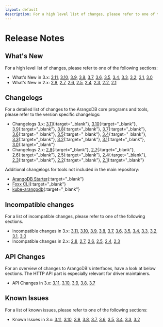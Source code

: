 ```yaml
---
layout: default
description: For a high level list of changes, please refer to one of the following sections
---
```

Release Notes
=============

What's New
----------

For a high level list of changes, please refer to one of the following sections:

- What's New in 3.x:
  [3.11](release-notes-new-features311.html),
  [3.10](release-notes-new-features310.html),
  [3.9](release-notes-new-features39.html),
  [3.8](release-notes-new-features38.html),
  [3.7](release-notes-new-features37.html),
  [3.6](release-notes-new-features36.html),
  [3.5](release-notes-new-features35.html),
  [3.4](release-notes-new-features34.html),
  [3.3](release-notes-new-features33.html),
  [3.2](release-notes-new-features32.html),
  [3.1](release-notes-new-features31.html),
  [3.0](release-notes-new-features30.html)
- What's New in 2.x:
  [2.8](release-notes-new-features28.html),
  [2.7](release-notes-new-features27.html),
  [2.6](release-notes-new-features26.html),
  [2.5](release-notes-new-features25.html),
  [2.4](release-notes-new-features24.html),
  [2.3](release-notes-new-features23.html),
  [2.2](release-notes-new-features22.html),
  [2.1](release-notes-new-features21.html)

Changelogs
----------

For a detailed list of changes to the ArangoDB core programs and tools,
please refer to the version specific changelogs:

- Changelogs 3.x:
  [3.11](https://raw.githubusercontent.com/arangodb/arangodb/3.11/CHANGELOG){:target="_blank"},
  [3.10](https://raw.githubusercontent.com/arangodb/arangodb/3.10/CHANGELOG){:target="_blank"},
  [3.9](https://raw.githubusercontent.com/arangodb/arangodb/3.9/CHANGELOG){:target="_blank"},
  [3.8](https://raw.githubusercontent.com/arangodb/arangodb/3.8/CHANGELOG){:target="_blank"},
  [3.7](https://raw.githubusercontent.com/arangodb/arangodb/3.7/CHANGELOG){:target="_blank"},
  [3.6](https://raw.githubusercontent.com/arangodb/arangodb/3.6/CHANGELOG){:target="_blank"},
  [3.5](https://raw.githubusercontent.com/arangodb/arangodb/3.5/CHANGELOG){:target="_blank"},
  [3.4](https://raw.githubusercontent.com/arangodb/arangodb/3.4/CHANGELOG){:target="_blank"},
  [3.3](https://raw.githubusercontent.com/arangodb/arangodb/3.3/CHANGELOG){:target="_blank"},
  [3.2](https://raw.githubusercontent.com/arangodb/arangodb/3.2/CHANGELOG){:target="_blank"},
  [3.1](https://raw.githubusercontent.com/arangodb/arangodb/3.1/CHANGELOG){:target="_blank"},
  [3.0](https://raw.githubusercontent.com/arangodb/arangodb/3.0/CHANGELOG){:target="_blank"}
- Changelogs 2.x:
  [2.8](https://raw.githubusercontent.com/arangodb/arangodb/2.8/CHANGELOG){:target="_blank"},
  [2.7](https://raw.githubusercontent.com/arangodb/arangodb/2.7/CHANGELOG){:target="_blank"},
  [2.6](https://raw.githubusercontent.com/arangodb/arangodb/2.6/CHANGELOG){:target="_blank"},
  [2.5](https://raw.githubusercontent.com/arangodb/arangodb/2.5/CHANGELOG){:target="_blank"},
  [2.4](https://raw.githubusercontent.com/arangodb/arangodb/2.4/CHANGELOG){:target="_blank"},
  [2.3](https://raw.githubusercontent.com/arangodb/arangodb/2.3/CHANGELOG){:target="_blank"},
  [2.2](https://raw.githubusercontent.com/arangodb/arangodb/2.2/CHANGELOG){:target="_blank"},
  [2.1](https://raw.githubusercontent.com/arangodb/arangodb/2.1/CHANGELOG){:target="_blank"}

Additional changelogs for tools not included in the main repository:

- [ArangoDB Starter](https://github.com/arangodb-helper/arangodb/blob/master/CHANGELOG.md){:target="_blank"}
- [Foxx CLI](https://github.com/arangodb/foxx-cli/blob/main/CHANGELOG.md){:target="_blank"}
- [kube-arangodb](https://github.com/arangodb/kube-arangodb/blob/master/CHANGELOG.md){:target="_blank"}

Incompatible changes
--------------------

For a list of incompatible changes, please refer to one of the following sections.

- Incompatible changes in 3.x:
  [3.11](release-notes-upgrading-changes311.html),
  [3.10](release-notes-upgrading-changes310.html),
  [3.9](release-notes-upgrading-changes39.html),
  [3.8](release-notes-upgrading-changes38.html),
  [3.7](release-notes-upgrading-changes37.html),
  [3.6](release-notes-upgrading-changes36.html),
  [3.5](release-notes-upgrading-changes35.html),
  [3.4](release-notes-upgrading-changes34.html),
  [3.3](release-notes-upgrading-changes33.html),
  [3.2](release-notes-upgrading-changes32.html),
  [3.1](release-notes-upgrading-changes31.html),
  [3.0](release-notes-upgrading-changes30.html)
- Incompatible changes in 2.x:
  [2.8](release-notes-upgrading-changes28.html),
  [2.7](release-notes-upgrading-changes27.html),
  [2.6](release-notes-upgrading-changes26.html),
  [2.5](release-notes-upgrading-changes25.html),
  [2.4](release-notes-upgrading-changes24.html),
  [2.3](release-notes-upgrading-changes23.html)

API Changes
-----------

For an overview of changes to ArangoDB's interfaces, have a look at below
sections. The HTTP API part is especially relevant for driver maintainers.

- API Changes in 3.x:
  [3.11](release-notes-api-changes311.html),
  [3.10](release-notes-api-changes310.html),
  [3.9](release-notes-api-changes39.html),
  [3.8](release-notes-api-changes38.html),
  [3.7](release-notes-api-changes37.html)

Known Issues
------------

For a list of known issues, please refer to one of the following sections:

- Known Issues in 3.x:
  [3.11](release-notes-known-issues311.html),
  [3.10](release-notes-known-issues310.html),
  [3.9](release-notes-known-issues39.html),
  [3.8](release-notes-known-issues38.html),
  [3.7](release-notes-known-issues37.html),
  [3.6](release-notes-known-issues36.html),
  [3.5](release-notes-known-issues35.html),
  [3.4](release-notes-known-issues34.html),
  [3.3](release-notes-known-issues33.html),
  [3.2](release-notes-known-issues32.html)

